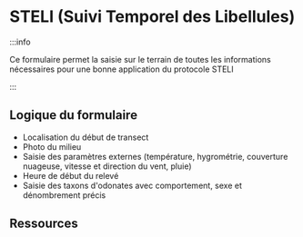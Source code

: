 # STELI (Suivi Temporel des Libellules)

:::info

Ce formulaire permet la saisie sur le terrain de toutes les informations nécessaires pour une bonne application du protocole STELI

:::

## Logique du formulaire

* Localisation du début de transect
* Photo du milieu
* Saisie des paramètres externes (température, hygrométrie, couverture nuageuse, vitesse et direction du vent, pluie)
* Heure de début du relevé
* Saisie des taxons d'odonates avec comportement, sexe et dénombrement précis

## Ressources

